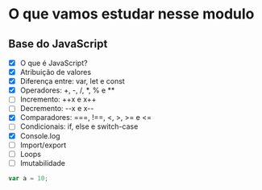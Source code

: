 # O que vamos estudar nesse modulo 
## Base do JavaScript

- [x]  O que é JavaScript?
- [x]  Atribuição de valores
- [x]  Diferença entre: var, let e const
- [x]  Operadores: +, -, /, *, % e **
- [ ]  Incremento: ++x e x++
- [ ]  Decremento: --x e x--
- [x]  Comparadores: ===, !==, <, >, >= e <=
- [ ]  Condicionais: if, else e switch-case
- [x]  Console.log
- [ ]  Import/export
- [ ]  Loops
- [ ]  Imutabilidade

```````````````js
var a = 10;
```````````````